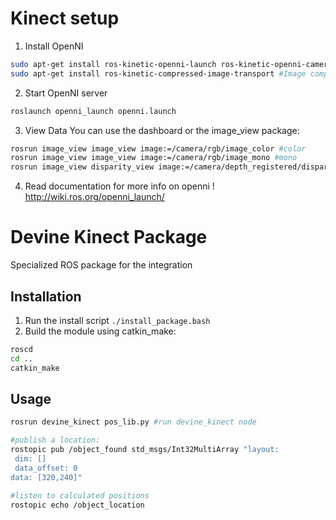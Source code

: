 Kinect setup 
==================

1. Install OpenNI
```bash
sudo apt-get install ros-kinetic-openni-launch ros-kinetic-openni-camera ros-kinetic-openni-description
sudo apt-get install ros-kinetic-compressed-image-transport #Image compression plugin
```

2. Start OpenNI server
```bash
roslaunch openni_launch openni.launch 
```

3. View Data
You can use the dashboard or the image_view package:
```bash
rosrun image_view image_view image:=/camera/rgb/image_color #color
rosrun image_view image_view image:=/camera/rgb/image_mono #mono
rosrun image_view disparity_view image:=/camera/depth_registered/disparity #disparity
```

4. Read documentation for more info on openni !
http://wiki.ros.org/openni_launch/

# Devine Kinect Package
Specialized ROS package for the integration

## Installation
1. Run the install script `./install_package.bash` 
2. Build the module using catkin_make:
```bash
roscd
cd ..
catkin_make
```

## Usage
```bash
rosrun devine_kinect pos_lib.py #run devine_kinect node

#publish a location:
rostopic pub /object_found std_msgs/Int32MultiArray "layout:
 dim: []
 data_offset: 0
data: [320,240]"

#listen to calculated positions
rostopic echo /object_location
``` 
